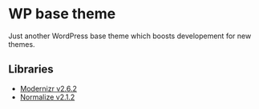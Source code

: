# WP base theme
Just another WordPress base theme which boosts developement for new themes.

## Libraries
- [Modernizr v2.6.2](http://modernizr.com/)
- [Normalize v2.1.2](http://necolas.github.io/normalize.css/)
